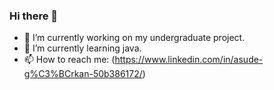 ### Hi there 👋

- 🔭 I’m currently working on my undergraduate project.
- 🌱 I’m currently learning java.
- 📫 How to reach me: (https://www.linkedin.com/in/asude-g%C3%BCrkan-50b386172/)
<!--
**asudegrkn/asudegrkn** is a ✨ _special_ ✨ repository because its `README.md` (this file) appears on your GitHub profile.

Here are some ideas to get you started:

- 🔭 I’m currently working on my undergraduate project.
- 🌱 I’m currently learning java.
- 📫 How to reach me: [linkedin](https://www.linkedin.com/in/asude-g%C3%BCrkan-50b386172/)
- 😄 Pronouns: ...
- ⚡ Fun fact: ...
-->
